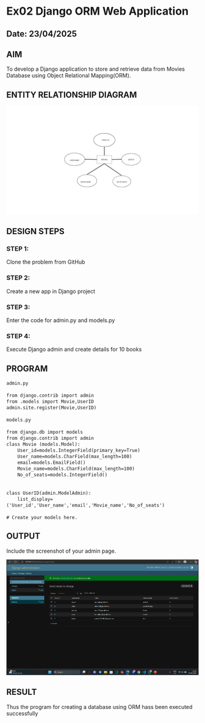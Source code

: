 # Ex02 Django ORM Web Application
## Date: 23/04/2025

## AIM
To develop a Django application to store and retrieve data from Movies Database using Object Relational Mapping(ORM).

## ENTITY RELATIONSHIP DIAGRAM
![ER](<ER DIAGRAM (2).png>)


## DESIGN STEPS

### STEP 1:
Clone the problem from GitHub

### STEP 2:
Create a new app in Django project

### STEP 3:
Enter the code for admin.py and models.py

### STEP 4:
Execute Django admin and create details for 10 books

## PROGRAM
```
admin.py

from django.contrib import admin
from .models import Movie,UserID
admin.site.register(Movie,UserID)

models.py

from django.db import models
from django.contrib import admin
class Movie (models.Model):
    User_id=models.IntegerField(primary_key=True)
    User_name=models.CharField(max_length=100)
    email=models.EmailField()
    Movie_name=models.CharField(max_length=100)
    No_of_seats=models.IntegerField()
    
 
class UserID(admin.ModelAdmin):
    list_display=('User_id','User_name','email','Movie_name','No_of_seats')

# Create your models here.
```



## OUTPUT

Include the screenshot of your admin page.

![alt text](<Screenshot 2025-04-23 212955.png>)


## RESULT
Thus the program for creating a database using ORM hass been executed successfully
